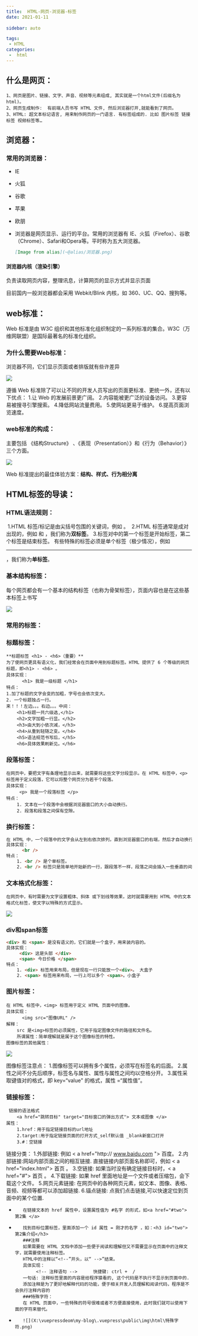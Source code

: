 ```yaml
---
title:  HTML-网页-浏览器-标签
date: 2021-01-11
 
sidebar: auto  

tags:
 - HTML
categories:
 -  html
---
```


## 什么是网页：

```
1、网页是图片、链接、文字、声音、视频等元素组成, 其实就是一个html文件(后缀名为html)。
2、网页生成制作:  有前端人员书写 HTML 文件, 然后浏览器打开,就能看到了网页。
3、HTML: 超文本标记语言, 用来制作网页的一门语言. 有标签组成的. 比如 图片标签 链接标签 视频标签等…
```

## 浏览器：

### **常用的浏览器：**

+ IE

+ 火狐

+ 谷歌

+ 苹果

+ 欧朋

- 浏览器是网页显示、运行的平台。常用的浏览器有 IE、火狐（Firefox）、谷歌（Chrome）、Safari和Opera等。平时称为五大浏览器。

  ```md
  [Image from alias](~@alias/浏览器.png)
  ```

#### 浏览器内核（渲染引擎）

负责读取网页内容，整理讯息，计算网页的显示方式并显示页面



目前国内一般浏览器都会采用 Webkit/Blink 内核，如 360、UC、QQ、搜狗等。

## web标准：

Web 标准是由 W3C 组织和其他标准化组织制定的一系列标准的集合。W3C（万维网联盟）是国际最著名的标准化组织。

### 为什么需要Web标准：

浏览器不同，它们显示页面或者排版就有些许差异

![](img\html\web标准.png)

遵循 Web 标准除了可以让不同的开发人员写出的页面更标准、更统一外，还有以下优点：
1.让 Web 的发展前景更广阔。 
2.内容能被更广泛的设备访问。
3.更容易被搜寻引擎搜索。
4.降低网站流量费用。
5.使网站更易于维护。
6.提高页面浏览速度。

### web标准的构成：

主要包括 《结构Structure》 、《表现（Presentation）》和《行为（Behavior）》三个方面。

![](img\html\图片45.png)

Web 标准提出的最佳体验方案：**结构、样式、行为相分离**

## HTML标签的导读：

### HTML语法规则：

​    1.HTML 标签/标记是由尖括号包围的关键词，例如 <html>。
​    2.HTML 标签通常是成对出现的，例如 <html> 和 </html> ，我们称为**双标签**。
​    3.标签对中的第一个标签是开始标签，第二个标签是结束标签。 
有些特殊的标签必须是单个标签（极少情况），例如 <br /><hr />，我们称为**单标签**。 

### 基本结构标签：

每个网页都会有一个基本的结构标签（也称为骨架标签），页面内容也是在这些基本标签上书写

![](X:\vuepressdeom\my-blog\.vuepress\public\img\html\基本结构.png)

### 常用的标签：

### 标题标签：

```
**标题标签 <h1> - <h6>（重要）**
为了使网页更具有语义化，我们经常会在页面中用到标题标签。HTML 提供了 6 个等级的网页标题，即<h1> - <h6> 。
具体实现：
      <h1> 我是一级标题 </h1>
特点：
1.加了标题的文字会变的加粗，字号也会依次变大。
2. 一个标题独占一行。
来！！！左边。。。右边。。。中间：
    <h1>标题一共六级选,</h1>
    <h2>文字加粗一行显。</h2>
    <h3>由大到小依次减，</h3>
    <h4>从重到轻随之变。</h4>
    <h5>语法规范书写后，</h5>
    <h6>具体效果刷新见。</h6>
```

### 段落标签：

```
在网页中，要把文字有条理地显示出来，就需要将这些文字分段显示。在 HTML 标签中，<p>标签用于定义段落，它可以将整个网页分为若干个段落。
具体实现：
     <p> 我是一个段落标签 </p>
特点：
    1. 文本在一个段落中会根据浏览器窗口的大小自动换行。
    2. 段落和段落之间保有空隙。
```

### 换行标签：

```html
在 HTML 中，一个段落中的文字会从左到右依次排列，直到浏览器窗口的右端，然后才自动换行。如果希望某段文本强制换行显示，就需要使用换行标签 <br />。
具体实现：
      <br />
特点：
    1. <br /> 是个单标签。
    2. <br /> 标签只是简单地开始新的一行，跟段落不一样，段落之间会插入一些垂直的间距。
```

### 文本格式化标签：

```
在网页中，有时需要为文字设置粗体、斜体 或下划线等效果，这时就需要用到 HTML 中的文本格式化标签，使文字以特殊的方式显示。
```

![](X:\vuepressdeom\my-blog\.vuepress\public\img\html\格式化标签.png)

### div和span标签

```html
<div> 和 <span> 是没有语义的，它们就是一个盒子，用来装内容的。
具体实现：
     <div> 这是头部 </div>    
     <span> 今日价格 </span>
特点：
    1. <div> 标签用来布局，但是现在一行只能放一个<div>。 大盒子
    2. <span> 标签用来布局，一行上可以多个 <span>。小盒子
```

### 图片标签：

```
在 HTML 标签中，<img> 标签用于定义 HTML 页面中的图像。
具体实现：
      <img src="图像URL" />
解释：
    src 是<img>标签的必须属性，它用于指定图像文件的路径和文件名。
    所谓属性：简单理解就是属于这个图像标签的特性。
图像标签的其他属性：
```

![](X:\vuepressdeom\my-blog\.vuepress\public\img\html\图片属性.png)

  图像标签注意点：
        1.图像标签可以拥有多个属性，必须写在标签名的后面。
        2.属性之间不分先后顺序，标签名与属性、属性与属性之间均以空格分开。
        3.属性采取键值对的格式，即 key=“value" 的格式，属性 =“属性值”。

### 链接标签：

```
 链接的语法格式
    <a href="跳转目标" target="目标窗口的弹出方式"> 文本或图像 </a>
属性：
    1.href：用于指定链接目标的url地址
    2.target:用于指定链接页面的打开方式_self默认值 _blank新窗口打开
    3.#：空链接
```

链接分类：
    1.外部链接: 例如 < a href="http:// www.baidu.com "> 百度</a >。
    2.内部链接:网站内部页面之间的相互链接. 直接链接内部页面名称即可，例如 < a href="index.html"> 首页 </a >。
    3.空链接: 如果当时没有确定链接目标时，< a href="#"> 首页 </a > 。
    4.下载链接: 如果 href 里面地址是一个文件或者压缩包，会下载这个文件。
    5.网页元素链接: 在网页中的各种网页元素，如文本、图像、表格、音频、视频等都可以添加超链接.
    6.锚点链接:  点我们点击链接,可以快速定位到页面中的某个位置. 

+        在链接文本的 href 属性中，设置属性值为 #名字 的形式，如<a href="#two"> 第2集 </a> 
+        找到目标位置标签，里面添加一个 id 属性 = 刚才的名字 ，如：<h3 id="two">第2集介绍</h3>
         ###注释
         如果需要在 HTML 文档中添加一些便于阅读和理解但又不需要显示在页面中的注释文字，就需要使用注释标签。
         HTML中的注释以“<!--”开头，以“ -->”结束。
         具体实现：
              <!-- 注释语句 -->      快捷键: ctrl +  / 
         一句话: 注释标签里面的内容是给程序猿看的, 这个代码是不执行不显示到页面中的.
         添加注释是为了更好地解释代码的功能，便于相关开发人员理解和阅读代码，程序是不会执行注释内容的
         ###特殊字符：
         在 HTML 页面中，一些特殊的符号很难或者不方便直接使用，此时我们就可以使用下面的字符来替代。
+        ![](X:\vuepressdeom\my-blog\.vuepress\public\img\html\特殊字符.png)